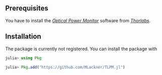 ## Prerequisites

You have to install the [*Optical Power Monitor*](https://www.thorlabs.de/software_pages/ViewSoftwarePage.cfm?Code=OPM) software from [*Thorlabs*](https://www.thorlabs.de/newgrouppage9.cfm?objectgroup_id=4037&pn=PM100USB).


## Installation

The package is currently not registered. You can install the package with

```julia
julia> using Pkg

julia> Pkg.add("https://github.com/MLackner/TLPM.jl")
```
